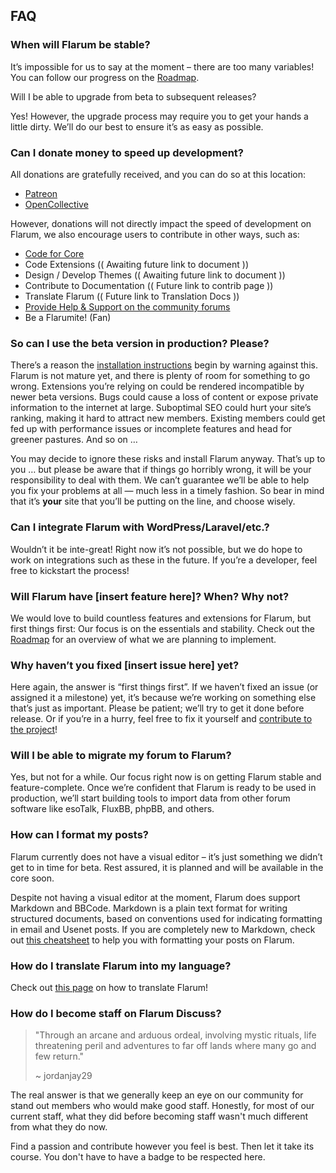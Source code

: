 ## FAQ

### When will Flarum be stable?

It’s impossible for us to say at the moment – there are too many variables! You can follow our progress on the [Roadmap](http://flarum.org/roadmap).

Will I be able to upgrade from beta to subsequent releases?

Yes! However, the upgrade process may require you to get your hands a little dirty. We’ll do our best to ensure it’s as easy as possible.

### Can I donate money to speed up development?

All donations are gratefully received, and you can do so at this location:

- [Patreon](http://flarum.org/donate)
- [OpenCollective](https://opencollective.com/flarum)

However, donations will not directly impact the speed of development on Flarum, we also encourage users to contribute in other ways, such as:

 - [Code for Core](https://github.com/flarum/core)
 - Code Extensions (( Awaiting future link to document ))
 - Design / Develop Themes (( Awaiting future link to document ))
 - Contribute to Documentation (( Future link to contrib page ))
 - Translate Flarum (( Future link to Translation Docs ))
 - [Provide Help & Support on the community forums](https://discuss.flarum.org/)
 - Be a Flarumite! (Fan)

### So can I use the beta version in production? Please?

There’s a reason the [installation instructions](http://flarum.org/docs/installation/) begin by warning against this. Flarum is not mature yet, and there is plenty of room for something to go wrong. Extensions you’re relying on could be rendered incompatible by newer beta versions. Bugs could cause a loss of content or expose private information to the internet at large. Suboptimal SEO could hurt your site’s ranking, making it hard to attract new members. Existing members could get fed up with performance issues or incomplete features and head for greener pastures. And so on …

You may decide to ignore these risks and install Flarum anyway. That’s up to you … but please be aware that if things go horribly wrong, it will be your responsibility to deal with them. We can’t guarantee we’ll be able to help you fix your problems at all — much less in a timely fashion. So bear in mind that it’s **your** site that you’ll be putting on the line, and choose wisely.

### Can I integrate Flarum with WordPress/Laravel/etc.?

Wouldn’t it be inte-great! Right now it’s not possible, but we do hope to work on integrations such as these in the future. If you’re a developer, feel free to kickstart the process!

### Will Flarum have [insert feature here]? When? Why not?

We would love to build countless features and extensions for Flarum, but first things first: Our focus is on the essentials and stability. Check out the [Roadmap](http://flarum.org/roadmap) for an overview of what we are planning to implement.

### Why haven’t you fixed [insert issue here] yet?

Here again, the answer is “first things first”. If we haven’t fixed an issue (or assigned it a milestone) yet, it’s because we’re working on something else that’s just as important. Please be patient; we’ll try to get it done before release. Or if you’re in a hurry, feel free to fix it yourself and [contribute to the project](http://flarum.org/docs/contributing)!

### Will I be able to migrate my forum to Flarum?

Yes, but not for a while. Our focus right now is on getting Flarum stable and feature-complete. Once we’re confident that Flarum is ready to be used in production, we’ll start building tools to import data from other forum software like esoTalk, FluxBB, phpBB, and others.

### How can I format my posts?

Flarum currently does not have a visual editor – it’s just something we didn’t get to in time for beta. Rest assured, it is planned and will be available in the core soon.

Despite not having a visual editor at the moment, Flarum does support Markdown and BBCode. Markdown is a plain text format for writing structured documents, based on conventions used for indicating formatting in email and Usenet posts. If you are completely new to Markdown, check out [this cheatsheet](https://github.com/adam-p/markdown-here/wiki/Markdown-Cheatsheet) to help you with formatting your posts on Flarum.

### How do I translate Flarum into my language?

Check out [this page](https://github.com/Arkinn/docs/blob/master/extend/internationalization.md) on how to translate Flarum!

### How do I become staff on Flarum Discuss?

> "Through an arcane and arduous ordeal, involving mystic rituals, life threatening peril and adventures to far off lands where many go and few return."
>
> ~ jordanjay29

The real answer is that we generally keep an eye on our community for stand out members who would make good staff. Honestly, for most of our current staff, what they did before becoming staff wasn't much different from what they do now.

Find a passion and contribute however you feel is best. Then let it take its course. You don't have to have a badge to be respected here.

